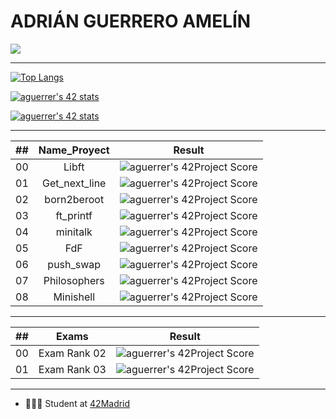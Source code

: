 # ADRIÁN GUERRERO AMELÍN

<a href="https://www.linkedin.com/in/adrian-guerrero-amelin/">
    <img src="https://img.shields.io/badge/LinkedIn-0077B5?style=for-the-badge&logo=linkedin&logoColor=white"/> 
    
---
  [![Top Langs](https://github-readme-stats.vercel.app/api/top-langs/?username=adrihamel&layout=compact&theme=nord&langs_count=10&hide=php)](https://github.com/anuraghazra/github-readme-stats)
  
  
  [![aguerrer's 42 stats](https://badge42.herokuapp.com/api/stats/aguerrer?cursus=C%20Piscine)](https://github.com/JaeSeoKim/badge42)

  [![aguerrer's 42 stats](https://badge42.herokuapp.com/api/stats/aguerrer?privacyEmail=true)](https://github.com/JaeSeoKim/badge42)

---
    
|  ##  |			Name_Proyect				| Result |
|:----:|:----------------:|:------:|
|  00  |Libft			  | ![aguerrer's 42Project Score](https://badge42.herokuapp.com/api/project/aguerrer/Libft)        |  
|  01  |Get_next_line     | ![aguerrer's 42Project Score](https://badge42.herokuapp.com/api/project/aguerrer/get_next_line)|
|  02  |born2beroot	      | ![aguerrer's 42Project Score](https://badge42.herokuapp.com/api/project/aguerrer/Born2beroot)  |
|  03  |ft_printf         | ![aguerrer's 42Project Score](https://badge42.herokuapp.com/api/project/aguerrer/ft_printf)    |
|  04  |minitalk          | ![aguerrer's 42Project Score](https://badge42.herokuapp.com/api/project/aguerrer/minitalk)     |
|  05  |FdF               | ![aguerrer's 42Project Score](https://badge42.herokuapp.com/api/project/aguerrer/FdF)          |
|  06  |push_swap         | ![aguerrer's 42Project Score](https://badge42.herokuapp.com/api/project/aguerrer/push_swap)    |
|  07  |Philosophers      | ![aguerrer's 42Project Score](https://badge42.herokuapp.com/api/project/aguerrer/Philosophers) |
|  08  |Minishell         | ![aguerrer's 42Project Score](https://badge42.herokuapp.com/api/project/aguerrer/minishell) |
    

---
    
|  ##  |			Exams				| Result |
|:----:|:----------------:|:------:|
|  00  |Exam Rank 02      | ![aguerrer's 42Project Score](https://badge42.herokuapp.com/api/project/aguerrer/ft_printf)    |
|  01  |Exam Rank 03      | ![aguerrer's 42Project Score](https://badge42.herokuapp.com/api/project/aguerrer/ft_printf)    |


---
    
  
  * 👨🏼‍🎓 Student at [42Madrid](https://42madrid.com/)
